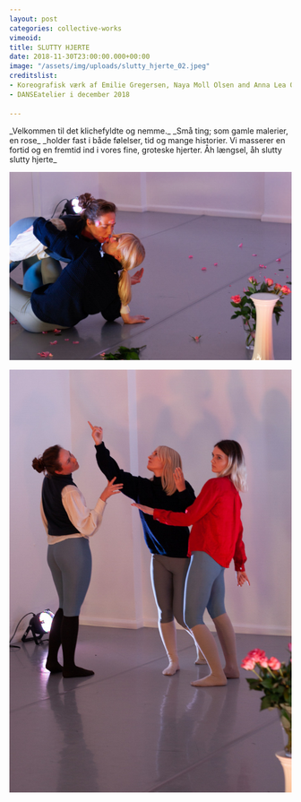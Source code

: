 ```yaml
---
layout: post
categories: collective-works
vimeoid: 
title: SLUTTY HJERTE
date: 2018-11-30T23:00:00.000+00:00
image: "/assets/img/uploads/slutty_hjerte_02.jpeg"
creditslist:
- Koreografisk værk af Emilie Gregersen, Naya Moll Olsen and Anna Lea Ourø
- DANSEatelier i december 2018

---
```

<div class="center"> _Velkommen til det klichefyldte og nemme._  
_Små ting; som gamle malerier, en rose_  
_holder fast i både følelser, tid og mange historier.  
Vi masserer en fortid og en fremtid ind i vores fine, groteske hjerter.  
Åh længsel, åh slutty slutty hjerte_</div>

![](/assets/img/uploads/slutty_hjerte_01.jpeg)

![](/assets/img/uploads/slutty_hjerte_04.jpeg)